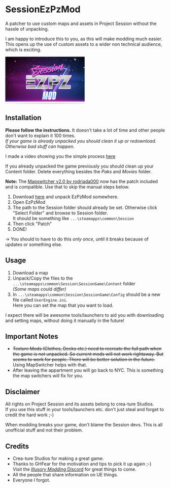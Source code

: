 # SessionEzPzMod
A patcher to use custom maps and assets in Project Session without the hassle of unpacking.

I am happy to introduce this to you, as this will make modding much easier.  
This opens up the use of custom assets to a wider non technical audience, which is exciting.

![Screenshot](https://github.com/dga711/SessionEzPzMod/raw/master/readme.png)

## Installation
**Please follow the instructions.** It doesn't take a lot of time and other people don't want to explain it 100 times.  
*If your game is already unpacked you should clean it up or redownload. Otherwise bad stuff can happen.*

I made a video showing you the simple process [here](https://youtu.be/vQXdg9g0M8Y)

If you already unpacked the game previously you should clean up your Content folder. Delete everything besides the _Paks_ and _Movies_ folder.  

**Note:** The [Mapswitcher v2.0 by rodriada000](https://github.com/rodriada000/SessionMapSwitcher) now has the patch included and is compatible. Use that to skip the manual steps below.


1. Download [here](https://github.com/dga711/SessionEzPzMod/releases) and unpack EzPzMod somewhere.
2. Open EzPzMod
3. The path to the Session folder should already be set. Otherwise click "Select Folder" and browse to Session folder.  
It should be something like `...\steamapps\common\Session`
4. Then click "Patch"
5. DONE!

-> You should to have to do this *only once*, until it breaks because of updates or something else.

## Usage
1. Download a map
2. Unpack/Copy the files to the `...\steamapps\common\Session\SessionGame\Content` folder  
_(Some maps could differ)_  
3. In `...\steamapps\common\Session\SessionGame\Config` should be a new file called `UserEngine.ini`.  
Here you can set the map that you want to load.

I expect there will be awesome tools/launchers to aid you with downloading and setting maps, without doing it manually in the future!

## Important Notes
* ~~Texture Mods (Clothes, Decks etc.) need to recreate the full path when the game is not unpacked. So current mods will not work rightaway. But seems to work for people. There will be better solution in the future.~~ Using MapSwitcher helps with that.
* After leaving the appartment you will go back to NYC. This is something the map switchers will fix for you.

## Disclaimer
All rights on Project Session and its assets belong to crea-ture Studios.  
If you use this stuff in your tools/launchers etc. don't just steal and forget to credit the hard work ;-)

When modding breaks your game, don't blame the Session devs. This is all unofficial stuff and not their problem.

## Credits
* Crea-ture Studios for making a great game.
* Thanks to GHFear for the motivation and tips to pick it up again ;-)  
Visit the [_Illusory Modding_ Discord](https://discord.gg/YT2z5DU) for great things to come.
* All the people that share information on UE things.
* Everyone I forgot.

